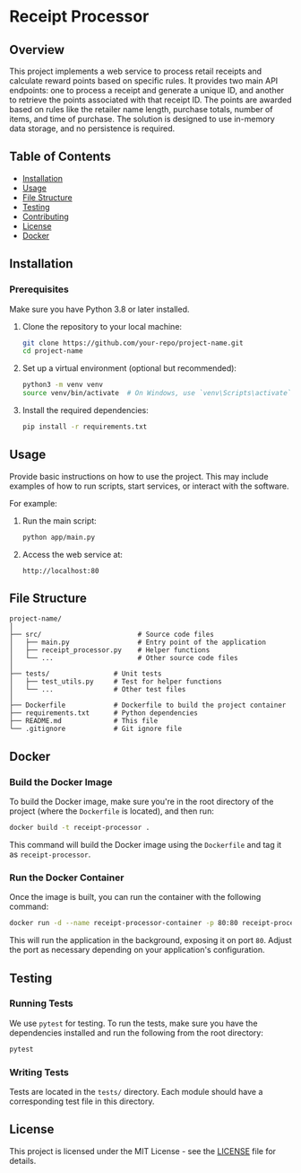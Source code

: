 
# Receipt Processor

## Overview
This project implements a web service to process retail receipts and calculate reward points based on specific rules. It provides two main API endpoints: one to process a receipt and generate a unique ID, and another to retrieve the points associated with that receipt ID. The points are awarded based on rules like the retailer name length, purchase totals, number of items, and time of purchase. The solution is designed to use in-memory data storage, and no persistence is required.

## Table of Contents
- [Installation](#installation)
- [Usage](#usage)
- [File Structure](#file-structure)
- [Testing](#testing)
- [Contributing](#contributing)
- [License](#license)
- [Docker](#docker)

## Installation

### Prerequisites
Make sure you have Python 3.8 or later installed.

1. Clone the repository to your local machine:

   ```bash
   git clone https://github.com/your-repo/project-name.git
   cd project-name
   ```

2. Set up a virtual environment (optional but recommended):

   ```bash
   python3 -m venv venv
   source venv/bin/activate  # On Windows, use `venv\Scripts\activate`
   ```

3. Install the required dependencies:

   ```bash
   pip install -r requirements.txt
   ```

## Usage

Provide basic instructions on how to use the project. This may include examples of how to run scripts, start services, or interact with the software.

For example:

1. Run the main script:

   ```bash
   python app/main.py
   ```

2. Access the web service at:

   ```
   http://localhost:80
   ```

## File Structure

```plaintext
project-name/
│
├── src/                        # Source code files
│   ├── main.py                 # Entry point of the application
│   ├── receipt_processor.py    # Helper functions
│   └── ...                     # Other source code files
│
├── tests/                # Unit tests
│   ├── test_utils.py     # Test for helper functions
│   └── ...               # Other test files
│
├── Dockerfile            # Dockerfile to build the project container
├── requirements.txt      # Python dependencies
├── README.md             # This file
└── .gitignore            # Git ignore file
```

## Docker

### Build the Docker Image

To build the Docker image, make sure you're in the root directory of the project (where the `Dockerfile` is located), and then run:

```bash
docker build -t receipt-processor .
```

This command will build the Docker image using the `Dockerfile` and tag it as `receipt-processor`.

### Run the Docker Container

Once the image is built, you can run the container with the following command:

```bash
docker run -d --name receipt-processor-container -p 80:80 receipt-processor
```

This will run the application in the background, exposing it on port `80`. Adjust the port as necessary depending on your application's configuration.


## Testing

### Running Tests

We use `pytest` for testing. To run the tests, make sure you have the dependencies installed and run the following from the root directory:

```bash
pytest
```

### Writing Tests

Tests are located in the `tests/` directory. Each module should have a corresponding test file in this directory.

## License

This project is licensed under the MIT License - see the [LICENSE](LICENSE) file for details.
